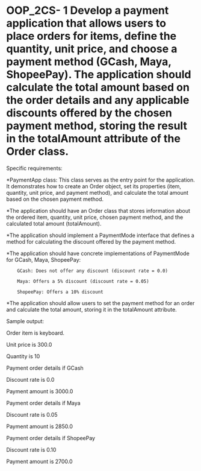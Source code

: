 # OOP_2CS- 1 Develop a payment application that allows users to place orders for items, define the quantity, unit price, and choose a payment method (GCash, Maya, ShopeePay). The application should calculate the total amount based on the order details and any applicable discounts offered by the chosen payment method, storing the result in the totalAmount attribute of the Order class. 
Specific requirements: 

 *PaymentApp class: This class serves as the entry point for the application. It demonstrates how to create an Order object, set its properties (item, quantity, unit price, and payment method), and calculate the total amount based on the chosen payment method.
  
 *The application should have an Order class that stores information about the ordered item, quantity, unit price, chosen payment method, and the calculated total amount (totalAmount).
  
 *The application should implement a PaymentMode interface that defines a method for calculating the discount offered by the payment method.
  
 *The application should have concrete implementations of PaymentMode for GCash, Maya, ShopeePay:
        
        GCash: Does not offer any discount (discount rate = 0.0)
        
        Maya: Offers a 5% discount (discount rate = 0.05)
        
        ShopeePay: Offers a 10% discount
  
  *The application should allow users to set the payment method for an order and calculate the total amount, storing it in the totalAmount attribute.

Sample output:

Order item is keyboard.

Unit price is 300.0

Quantity is 10


Payment order details  if GCash

Discount rate is 0.0

Payment amount is 3000.0


Payment order details if Maya

Discount rate is 0.05

Payment amount is 2850.0


Payment order details if ShopeePay

Discount rate is 0.10

Payment amount is 2700.0

